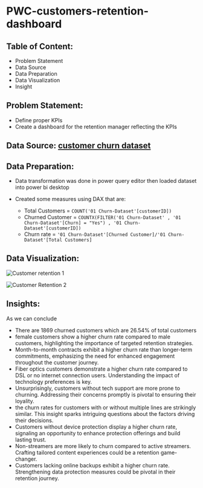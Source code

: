 # PWC-customers-retention-dashboard

## Table of Content:
+ Problem Statement
+ Data Source
+ Data Preparation
+ Data Visualization
+ Insight


## Problem Statement:
+ Define proper KPIs
+ Create a dashboard for the retention manager reflecting the KPIs

## Data Source: [customer churn dataset](https://github.com/Ananya-Foujdar05/PWC-customers-retention-dashboard/blob/main/02%20Churn-Dataset.xlsx)

## Data Preparation:
+ Data transformation was done in power query editor then loaded dataset into power bi desktop

+ Created some measures using DAX that are:
  - Total Customers = `COUNT('01 Churn-Dataset'[customerID])`
  - Churned Customer = `COUNTX(FILTER('01 Churn-Dataset' , '01 Churn-Dataset'[Churn] = "Yes") , '01 Churn-Dataset'[customerID])`
  - Churn rate = `'01 Churn-Dataset'[Churned Customer]/'01 Churn-Dataset'[Total Customers]`
 
## Data Visualization: 

![Customer retention 1](https://github.com/Ananya-Foujdar05/PWC-customers-retention-dashboard/assets/140806083/2c176ec7-783c-4a90-b670-be1ea83b2049)

![Customer Retention 2](https://github.com/Ananya-Foujdar05/PWC-customers-retention-dashboard/assets/140806083/ea5a0235-914c-4752-89c9-7a5b680eaea9)

## Insights:
As we can conclude
+ There are 1869 churned customers which are 26.54% of total customers
+ female customers show a higher churn rate compared to male customers, highlighting the importance of targeted retention strategies.
+ Month-to-month contracts exhibit a higher churn rate than longer-term commitments, emphasizing the need for enhanced engagement throughout the customer journey.
+ Fiber optics customers demonstrate a higher churn rate compared to DSL or no internet connection users. Understanding the impact of technology preferences is key.
+ Unsurprisingly, customers without tech support are more prone to churning. Addressing their concerns promptly is pivotal to ensuring their loyality.
+ the churn rates for customers with or without multiple lines are strikingly similar. This insight sparks intriguing questions about the factors driving their decisions.
+ Customers without device protection display a higher churn rate, signaling an opportunity to enhance protection offerings and build lasting trust.
+ Non-streamers are more likely to churn compared to active streamers. Crafting tailored content experiences could be a retention game-changer.
+ Customers lacking online backups exhibit a higher churn rate. Strengthening data protection measures could be pivotal in their retention journey.


